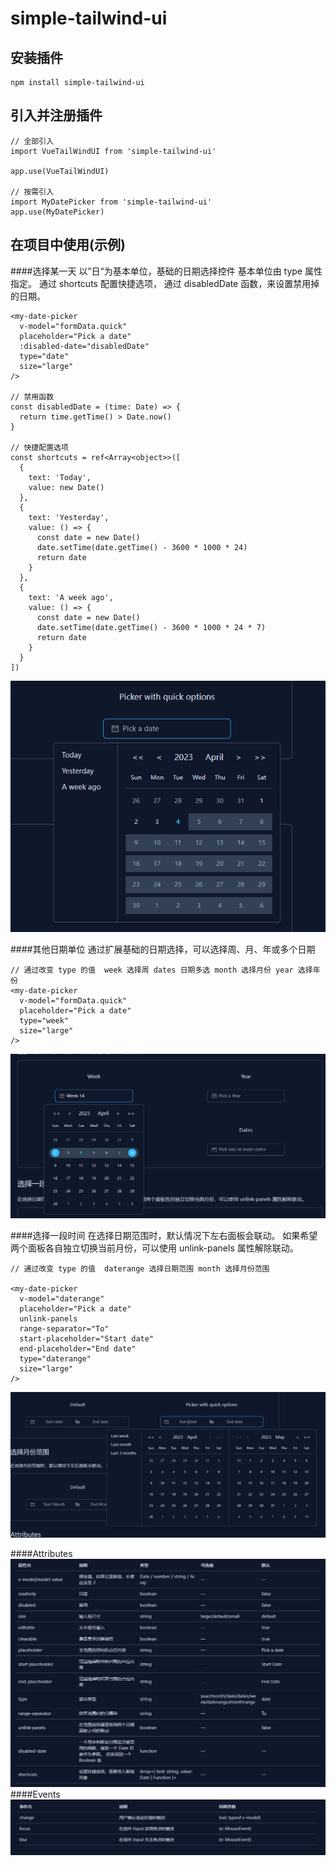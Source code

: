 <!-- # vue3-tailwindcss-datepicker -->

<!-- 参考文档： http://markdown.p2hp.com/index.html -->
# simple-tailwind-ui
 
## 安装插件
 
```
npm install simple-tailwind-ui
```
 
## 引入并注册插件
 
```
// 全部引入
import VueTailWindUI from 'simple-tailwind-ui'
 
app.use(VueTailWindUI)
 
// 按需引入
import MyDatePicker from 'simple-tailwind-ui'
app.use(MyDatePicker)
```
 
## 在项目中使用(示例)

####选择某一天
以”日“为基本单位，基础的日期选择控件
基本单位由 type 属性指定。 通过 shortcuts 配置快捷选项， 通过 disabledDate 函数，来设置禁用掉的日期。
 
```
<my-date-picker
  v-model="formData.quick"
  placeholder="Pick a date"
  :disabled-date="disabledDate"
  type="date"
  size="large"
/>

// 禁用函数
const disabledDate = (time: Date) => {
  return time.getTime() > Date.now()
}

// 快捷配置选项
const shortcuts = ref<Array<object>>([
  {
    text: 'Today',
    value: new Date()
  },
  {
    text: 'Yesterday',
    value: () => {
      const date = new Date()
      date.setTime(date.getTime() - 3600 * 1000 * 24)
      return date
    }
  },
  {
    text: 'A week ago',
    value: () => {
      const date = new Date()
      date.setTime(date.getTime() - 3600 * 1000 * 24 * 7)
      return date
    }
  }
])
```
![avatar](/public/quick.png)

####其他日期单位
通过扩展基础的日期选择，可以选择周、月、年或多个日期
 
```
// 通过改变 type 的值  week 选择周 dates 日期多选 month 选择月份 year 选择年份
<my-date-picker
  v-model="formData.quick"
  placeholder="Pick a date"
  type="week"
  size="large"
/>
```
![avatar](/public/week.png)

####选择一段时间
在选择日期范围时，默认情况下左右面板会联动。 如果希望两个面板各自独立切换当前月份，可以使用 unlink-panels 属性解除联动。
 
```
// 通过改变 type 的值  daterange 选择日期范围 month 选择月份范围

<my-date-picker
  v-model="daterange"
  placeholder="Pick a date"
  unlink-panels
  range-separator="To"
  start-placeholder="Start date"
  end-placeholder="End date"
  type="daterange"
  size="large"
/>

```
![avatar](/public/daterange.png)

####Attributes
![avatar](/public/Attributes.png)
####Events
![avatar](/public/event.png)


